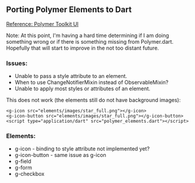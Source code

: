 ## Porting Polymer Elements to Dart ##
[Reference: Polymer Toolkit UI](https://github.com/Polymer/toolkit-ui/tree/master/elements)

Note: At this point, I'm having a hard time determining if I am doing something wrong or if there is something missing from Polymer.dart.  Hopefully that will start to improve in the not too distant future.

### Issues: ###

- Unable to pass a style attribute to an element.
- When to use ChangeNotifierMixin instead of ObservableMixin?
- Unable to apply most styles or attributes of an element.

This does not work (the elements still do not have background images):

    <g-icon src="elements/images/star_full.png"></g-icon>
    <g-icon-button src="elements/images/star_full.png"></g-icon-button>
    <script type="application/dart" src="polymer_elements.dart"></script>

### Elements: ###

- g-icon - binding to style attribute not implemented yet?
- g-icon-button - same issue as g-icon 
- g-field
- g-form
- g-checkbox

